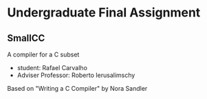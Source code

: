 # Undergraduate Final Assignment

## SmallCC
A compiler for a C subset

- student: Rafael Carvalho
- Adviser Professor: Roberto Ierusalimschy

Based on "Writing a C Compiler" by Nora Sandler

